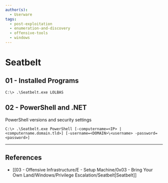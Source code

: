 ```yaml
---
author(s):
  - Userware
tags:
  - post-exploitation
  - enumeration-and-discovery
  - offensive-tools
  - windows
---
```

# Seatbelt

## 01 - Installed Programs

```
C:\> .\Seatbelt.exe LOLBAS
```

## 02 - PowerShell and .NET

PowerShell versions and security settings

```
C:\> .\Seatbelt.exe PowerShell [-computername=<IP> | <computername.domain.tld>] [-username=<DOMAIN>\<username> -password=<password>]
```

---
## References

- [[03 - Offensive Infrastructure/E - Setup Machine/0x03 - Bring Your Own Land/Windows/Privilege Escalation/Seatbelt|Seatbelt]]